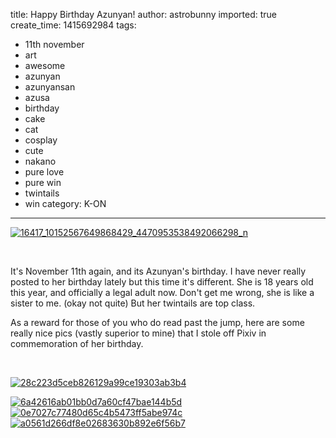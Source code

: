 title: Happy Birthday Azunyan!
author: astrobunny
imported: true
create_time: 1415692984
tags:
- 11th november
- art
- awesome
- azunyan
- azunyansan
- azusa
- birthday
- cake
- cat
- cosplay
- cute
- nakano
- pure love
- pure win
- twintails
- win
category: K-ON
---
 [![16417_10152567649868429_4470953538492066298_n](wp-uploads/2014/11/16417_10152567649868429_4470953538492066298_n-500x500.jpg)](/images/wp-uploads/2014/11/16417_10152567649868429_4470953538492066298_n.jpg)  
  
&nbsp;  
  
It's November 11th again, and its Azunyan's birthday. I have never really posted to her birthday lately but this time it's different. She is 18 years old this year, and officially a legal adult now. Don't get me wrong, she is like a sister to me. (okay not quite) But her twintails are top class.  
  
<!--more-->  
  
As a reward for those of you who do read past the jump, here are some really nice pics (vastly superior to mine) that I stole off Pixiv in commemoration of her birthday.  
  
&nbsp;  
  
 [![28c223d5ceb826129a99ce19303ab3b4](wp-uploads/2014/11/28c223d5ceb826129a99ce19303ab3b4-500x706.jpg)](/images/wp-uploads/2014/11/28c223d5ceb826129a99ce19303ab3b4.jpg)  
  
 [![6a42616ab01bb0d7a60cf47bae144b5d](wp-uploads/2014/11/6a42616ab01bb0d7a60cf47bae144b5d-500x709.jpg)](/images/wp-uploads/2014/11/6a42616ab01bb0d7a60cf47bae144b5d.jpg) [![0e7027c77480d65c4b5473ff5abe974c](wp-uploads/2014/11/0e7027c77480d65c4b5473ff5abe974c-500x640.png)](/images/wp-uploads/2014/11/0e7027c77480d65c4b5473ff5abe974c.png) [![a0561d266df8e02683630b892e6f56b7](wp-uploads/2014/11/a0561d266df8e02683630b892e6f56b7-500x708.jpg)](/images/wp-uploads/2014/11/a0561d266df8e02683630b892e6f56b7.jpg)